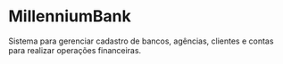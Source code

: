 # MillenniumBank
Sistema para gerenciar cadastro de bancos, agências, clientes e contas para realizar operações financeiras.
